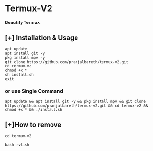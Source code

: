 # Termux-V2
#### Beautify Termux 

## [+] Installation & Usage
```
apt update
apt install git -y
pkg install mpv -y
git clone https://github.com/pranjalbareth/termux-v2.git
cd termux-v2
chmod +x *
sh install.sh
exit
```
### or use Single Command
```
apt update && apt install git -y && pkg install mpv && git clone  https://github.com/pranjalbareth/termux-v2.git && cd termux-v2 && chmod +x * && ./install.sh
```
## [+]How to remove 
```
cd termux-v2

bash rvt.sh
```
